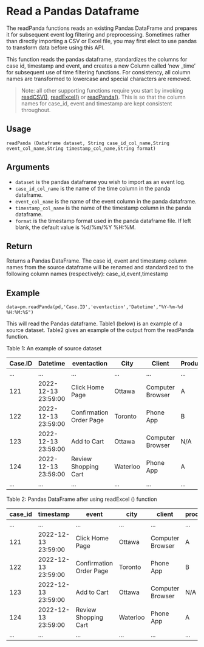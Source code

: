 # Read a Pandas Dataframe

The readPanda functions reads an existing Pandas DataFrame and prepares it for subsequent event log filtering and preprocessing. Sometimes rather than directly importing a CSV or Excel file, you may first elect to use pandas to transform data before using this API.

This function reads the pandas dataframe, standardizes the columns for case id, timestamp and event, and creates a new Column called ‘new _time’ for subsequent use of time filtering functions. For consistency, all column names are transformed to lowercase and special characters are removed.

>Note: all other supporting functions require you start by invoking [readCSV()](./APIs/readCSV.md), [readExcel()](./APIs/readExcel.md) or [readPanda()](./APIs/readPanda.md). This is so that the column names for case_id, event and timestamp are kept consistent throughout.

## Usage
``
readPanda (Dataframe dataset, String case_id_col_name,String event_col_name,String timestamp_col_name,String format)
``

## Arguments
- `dataset` is the pandas dataframe you wish to import as an event log.
- `case_id_col_name` is the name of the time column in the panda dataframe.
- `event_col_name` is the name of the event column in the panda dataframe.
- `timestamp_col_name` is the name of the timestamp column in the panda dataframe.
- `format` is the timestamp format used in the panda dataframe file. If left blank, the default value is %d/%m/%Y %H:%M.

## Return
Returns a Pandas DataFrame. The case id, event and timestamp column names from the source dataframe will be renamed and standardized to the following column names (respectively): case_id,event,timestamp

## Example
```
data=pm.readPanda(pd,'Case.ID','eventaction','Datetime',"%Y-%m-%d %H:%M:%S")
```
This will read the Pandas dataframe. Table1 (below) is an example of a source dataset. Table2 gives an example of the output from the readPanda function.

Table 1: An example of source dataset

| Case.ID 	| Datetime           	| eventaction             	| City     	| Client           	| Product_Category 	| Device  	|
|---------	|---------------------	|-------------------------	|----------	|------------------	|------------------	|---------	|
| ...     	| ...                 	| ...                     	| ...      	| ...              	| ...              	| ...     	|
| 121     	| 2022-12-13 23:59:00 	| Click Home Page         	| Ottawa   	| Computer Browser 	| A                	| Android 	|
| 122     	| 2022-12-13 23:59:00 	| Confirmation Order Page 	| Toronto  	| Phone App        	| B                	| Apple   	|
| 123     	| 2022-12-13 23:59:00 	| Add to Cart             	| Ottawa   	| Computer Browser 	| N/A              	| Andriod 	|
| 124     	| 2022-12-13 23:59:00 	| Review Shopping Cart    	| Waterloo 	| Phone App        	| A                	| Apple   	|
| ...     	| ...                 	| ...                     	| ...      	| ...              	| ...              	| ...     	|

Table 2: Pandas DataFrame after using readExcel () function

| case_id 	| timestamp           	| event                   	| city     	| client           	| product_category 	| device  	| new_time 	|
|---------	|---------------------	|-------------------------	|----------	|------------------	|------------------	|---------	|----------	|
| ...     	| ...                 	| ...                     	| ...      	| ...              	| ...              	| ...     	| ...      	|
| 121     	| 2022-12-13 23:59:00 	| Click Home Page         	| Ottawa   	| Computer Browser 	| A                	| Android 	| 420      	|
| 122     	| 2022-12-13 23:59:00 	| Confirmation Order Page 	| Toronto  	| Phone App        	| B                	| Apple   	| 422      	|
| 123     	| 2022-12-13 23:59:00 	| Add to Cart             	| Ottawa   	| Computer Browser 	| N/A              	| Andriod 	| 423      	|
| 124     	| 2022-12-13 23:59:00 	| Review Shopping Cart    	| Waterloo 	| Phone App        	| A                	| Apple   	| 424      	|
| ...     	| ...                 	| ...                     	| ...      	| ...              	| ...              	| ...     	|          	|